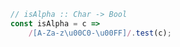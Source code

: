 ```javascript
// isAlpha :: Char -> Bool
const isAlpha = c =>
    /[A-Za-z\u00C0-\u00FF]/.test(c);
```